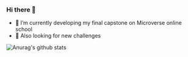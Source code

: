 ### Hi there 👋

- 🌱 I’m currently developing my final capstone on Microverse online school
- 🤔 Also looking for new challenges

<!--
**macnick/macnick** is a ✨ _special_ ✨ repository because its `README.md` (this file) appears on your GitHub profile.

Here are some ideas to get you started:

- 🔭- 👯 I’m looking to collaborate I’m currently working on ...
- 🌱 I’m currently learning ...
 on ...
- 🤔 I’m looking for help with ...
- 💬 Ask me about ...
- 📫 How to reach me: ...
- 😄 Pronouns: ...
- ⚡ Fun fact: ...
-->

![Anurag's github stats](https://github-readme-stats.vercel.app/api?username=macnick&show_icons=true&bg_color=#f22)
